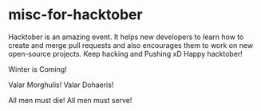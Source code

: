 # misc-for-hacktober
Hacktober is an amazing event. It helps new developers to learn how to create and merge pull requests and also encourages them to work on new open-source projects. Keep hacking and Pushing xD 
Happy hacktober!

Winter is Coming! 

Valar Morghulis!
Valar Dohaeris!

All men must die! All men must serve!

